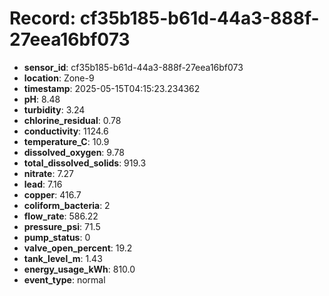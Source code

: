 # Record: cf35b185-b61d-44a3-888f-27eea16bf073

- **sensor_id**: cf35b185-b61d-44a3-888f-27eea16bf073
- **location**: Zone-9
- **timestamp**: 2025-05-15T04:15:23.234362
- **pH**: 8.48
- **turbidity**: 3.24
- **chlorine_residual**: 0.78
- **conductivity**: 1124.6
- **temperature_C**: 10.9
- **dissolved_oxygen**: 9.78
- **total_dissolved_solids**: 919.3
- **nitrate**: 7.27
- **lead**: 7.16
- **copper**: 416.7
- **coliform_bacteria**: 2
- **flow_rate**: 586.22
- **pressure_psi**: 71.5
- **pump_status**: 0
- **valve_open_percent**: 19.2
- **tank_level_m**: 1.43
- **energy_usage_kWh**: 810.0
- **event_type**: normal